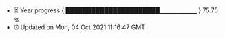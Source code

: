 - ⏳ Year progress { ██████████████████████▁▁▁▁▁▁▁▁ } 75.75 %
- ⏰ Updated on Mon, 04 Oct 2021 11:16:47 GMT

